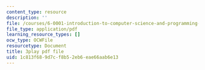 ```yaml
---
content_type: resource
description: ''
file: /courses/6-0001-introduction-to-computer-science-and-programming-in-python-fall-2016/1c813f689d7cf8b52eb6eae66aab6e13_ax4eNMI9Dw.pdf
file_type: application/pdf
learning_resource_types: []
ocw_type: OCWFile
resourcetype: Document
title: 3play pdf file
uid: 1c813f68-9d7c-f8b5-2eb6-eae66aab6e13
---
```

